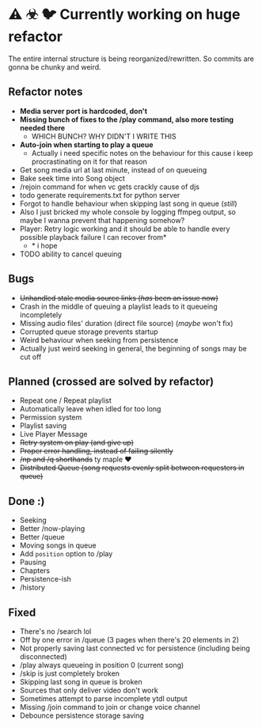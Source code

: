 # ⚠ ☣ 🐦 Currently working on huge refactor

The entire internal structure is being reorganized/rewritten. So commits are gonna be chunky and weird.

## Refactor notes

- **Media server port is hardcoded, don't**
- **Missing bunch of fixes to the /play command, also more testing needed there**
  - WHICH BUNCH? WHY DIDN'T I WRITE THIS
- **Auto-join when starting to play a queue**
  - Actually i need specific notes on the behaviour for this cause i keep procrastinating on it for that reason
- Get song media url at last minute, instead of on queueing
- Bake seek time into Song object
- /rejoin command for when vc gets crackly cause of djs
- todo generate requirements.txt for python server
- Forgot to handle behaviour when skipping last song in queue (_still_)
- Also I just bricked my whole console by logging ffmpeg output, so maybe I wanna prevent that happening somehow?
- Player: Retry logic working and it should be able to handle every possible playback failure I can recover from\*
  - \* i hope
- TODO ability to cancel queuing

## Bugs

- ~~Unhandled stale media source links (_has_ been an issue now)~~
- Crash in the middle of queuing a playlist leads to it queueing incompletely
- Missing audio files' duration (direct file source) (_maybe_ won't fix)
- Corrupted queue storage prevents startup
- Weird behaviour when seeking from persistence
- Actually just weird seeking in general, the beginning of songs may be cut off

## Planned (crossed are solved by refactor)

- Repeat one / Repeat playlist
- Automatically leave when idled for too long
- Permission system
- Playlist saving
- Live Player Message
- ~~Retry system on play (and give up)~~
- ~~Proper error handling, instead of failing silently~~
- ~~/np and /q shorthands~~ ty maple ❤
- ~~Distributed Queue (song requests evenly split between requesters in queue)~~

## Done :)

- Seeking
- Better /now-playing
- Better /queue
- Moving songs in queue
- Add `position` option to /play
- Pausing
- Chapters
- Persistence-ish
- /history

## Fixed

- There's no /search lol
- Off by one error in /queue (3 pages when there's 20 elements in 2)
- Not properly saving last connected vc for persistence (including being disconnected)
- /play always queueing in position 0 (current song)
- /skip is just completely broken
- Skipping last song in queue is broken
- Sources that only deliver video don't work
- Sometimes attempt to parse incomplete ytdl output
- Missing /join command to join or change voice channel
- Debounce persistence storage saving

